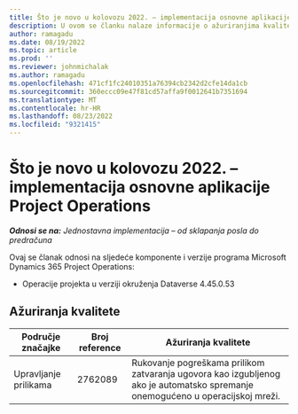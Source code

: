 ```yaml
---
title: Što je novo u kolovozu 2022. – implementacija osnovne aplikacije Project Operations
description: U ovom se članku nalaze informacije o ažuriranjima kvalitete koja su dostupna u izdanju implementacije sustava Microsoft Dynamics 365 Project Operations lite u kolovozu 2022.
author: ramagadu
ms.date: 08/19/2022
ms.topic: article
ms.prod: ''
ms.reviewer: johnmichalak
ms.author: ramagadu
ms.openlocfilehash: 471cf1fc24010351a76394cb2342d2cfe14da1cb
ms.sourcegitcommit: 360eccc09e47f81cd57affa9f0012641b7351694
ms.translationtype: MT
ms.contentlocale: hr-HR
ms.lasthandoff: 08/23/2022
ms.locfileid: "9321415"
---
```

# <a name="whats-new-august-2022---project-operations-lite-deployment"></a>Što je novo u kolovozu 2022. – implementacija osnovne aplikacije Project Operations

_**Odnosi se na:** Jednostavna implementacija – od sklapanja posla do predračuna_

Ovaj se članak odnosi na sljedeće komponente i verzije programa Microsoft Dynamics 365 Project Operations:

- Operacije projekta u verziji okruženja Dataverse 4.45.0.53

## <a name="quality-updates"></a>Ažuriranja kvalitete

| Područje značajke | Broj reference | Ažuriranja kvalitete |
| --- | --- | --- |
|   Upravljanje prilikama | 2762089 | Rukovanje pogreškama prilikom zatvaranja ugovora kao izgubljenog ako je automatsko spremanje onemogućeno u operacijskoj mreži.|

